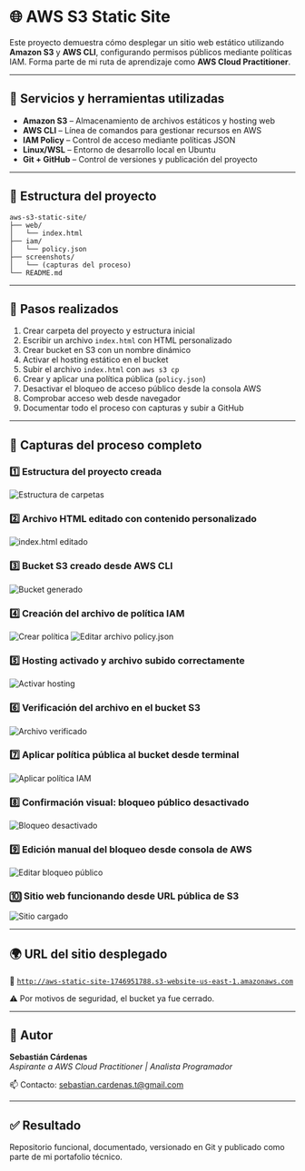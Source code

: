 # 🌐 AWS S3 Static Site

Este proyecto demuestra cómo desplegar un sitio web estático utilizando **Amazon S3** y **AWS CLI**, configurando permisos públicos mediante políticas IAM. Forma parte de mi ruta de aprendizaje como **AWS Cloud Practitioner**.

---

## 🔧 Servicios y herramientas utilizadas

- **Amazon S3** – Almacenamiento de archivos estáticos y hosting web
- **AWS CLI** – Línea de comandos para gestionar recursos en AWS
- **IAM Policy** – Control de acceso mediante políticas JSON
- **Linux/WSL** – Entorno de desarrollo local en Ubuntu
- **Git + GitHub** – Control de versiones y publicación del proyecto

---

## 📁 Estructura del proyecto

```plaintext
aws-s3-static-site/
├── web/
│   └── index.html
├── iam/
│   └── policy.json
├── screenshots/
│   └── (capturas del proceso)
└── README.md
```
---

## 🚀 Pasos realizados

1. Crear carpeta del proyecto y estructura inicial
2. Escribir un archivo `index.html` con HTML personalizado
3. Crear bucket en S3 con un nombre dinámico
4. Activar el hosting estático en el bucket
5. Subir el archivo `index.html` con `aws s3 cp`
6. Crear y aplicar una política pública (`policy.json`)
7. Desactivar el bloqueo de acceso público desde la consola AWS
8. Comprobar acceso web desde navegador
9. Documentar todo el proceso con capturas y subir a GitHub

---

## 📸 Capturas del proceso completo

### 1️⃣ Estructura del proyecto creada
![Estructura de carpetas](screenshots/01-crear-carpeta.png)

### 2️⃣ Archivo HTML editado con contenido personalizado
![index.html editado](screenshots/02-index-html.png)

### 3️⃣ Bucket S3 creado desde AWS CLI
![Bucket generado](screenshots/03-crear-bucket.png)

### 4️⃣ Creación del archivo de política IAM
![Crear política](screenshots/04-crear-politica.png)
![Editar archivo policy.json](screenshots/editar_politica.png)

### 5️⃣ Hosting activado y archivo subido correctamente
![Activar hosting](screenshots/05-activar-hosting-subir.png)

### 6️⃣ Verificación del archivo en el bucket S3
![Archivo verificado](screenshots/06-verificar-subida.png)

### 7️⃣ Aplicar política pública al bucket desde terminal
![Aplicar política IAM](screenshots/07-aplicar-politica.png)

### 8️⃣ Confirmación visual: bloqueo público desactivado
![Bloqueo desactivado](screenshots/08-bloqueo-desactivado.png)

### 9️⃣ Edición manual del bloqueo desde consola de AWS
![Editar bloqueo público](screenshots/09-editar-bloqueo.png)

### 🔟 Sitio web funcionando desde URL pública de S3
![Sitio cargado](screenshots/10-sitio-final.png)

---

## 🌍 URL del sitio desplegado

🔗 [`http://aws-static-site-1746951788.s3-website-us-east-1.amazonaws.com`](http://aws-static-site-1746951788.s3-website-us-east-1.amazonaws.com)

⚠️ Por motivos de seguridad, el bucket ya fue cerrado.

---

## 👤 Autor

**Sebastián Cárdenas**  
*Aspirante a AWS Cloud Practitioner | Analista Programador*

📫 Contacto: [sebastian.cardenas.t@gmail.com](mailto:sebastian.cardenas.t@gmail.com)

---

## ✅ Resultado

Repositorio funcional, documentado, versionado en Git y publicado como parte de mi portafolio técnico.


